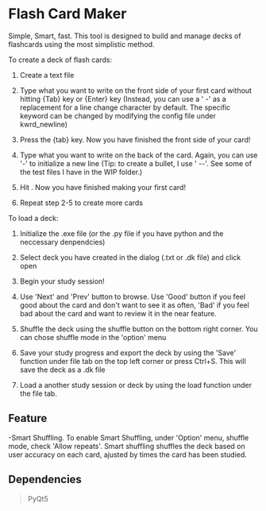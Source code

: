# Flash Card Maker

Simple, Smart, fast. This tool is designed to build and manage decks of flashcards using the most simplistic method.

To create a deck of flash cards:

  1) Create a text file
  
  2) Type what you want to write on the front side of your first card without hitting {Tab} key or {Enter} key (Instead, you can use a ' -' as a replacement for a line change character by default. The specific keyword can be changed by modifying the config file under kwrd_newline)
 
  3) Press the {tab} key. Now you have finished the front side of your card!
 
  4) Type what you want to write on the back of the card. Again, you can use '-' to initialize a new line (Tip: to create a bullet, I use ' --'. See some of the test files I have in the WIP folder.)
  
  5) Hit <enter>. Now you have finished making your first card!
 
  6) Repeat step 2-5 to create more cards

To load a deck:
  1) Initialize the .exe file (or the .py file if you have python and the neccessary denpendcies) 
  
  2) Select deck you have created in the dialog (.txt or .dk file) and click open
  
  3) Begin your study session!
  
  4) Use 'Next' and 'Prev' button to browse. Use 'Good' button if you feel good about the card and don't want to see it as often, 'Bad' if you feel bad about the card and want to review it in the near feature.
  
  5) Shuffle the deck using the shuffle button on the bottom right corner. You can chose shuffle mode in the 'option' menu
  
  6) Save your study progress and export the deck by using the 'Save' function under file tab on the top left corner or press Ctrl+S. This will save the deck as a .dk file
  
  7) Load a another study session or deck by using the load function under the file tab.

## Feature
-Smart Shuffling. To enable Smart Shuffling, under 'Option' menu, shuffle mode, check 'Allow repeats'. Smart shuffling shuffles the deck based on user accuracy on each card, ajusted by times the card has been studied.


## Dependencies
>PyQt5

